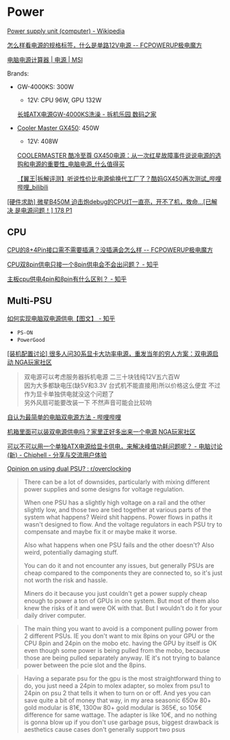 # Power
[Power supply unit (computer) - Wikipedia](https://en.wikipedia.org/wiki/Power_supply_unit_(computer))

[怎么样看电源的规格标签，什么是单路12V电源 -- FCPOWERUP极电魔方](https://www.fcpowerup.com/how-to-know-psu-spec-through-lable/)

[电脑电源计算器 | 电源 | MSI](https://www.msi.cn/power-supply-calculator)

Brands:
- GW-4000KS: 300W
  - 12V: CPU 96W, GPU 132W

  [长城ATX电源GW-4000KS洗澡 - 拆机乐园 数码之家](https://www.mydigit.cn/thread-14617-1-1.html)

- [Cooler Master GX450](https://cooltechshopspot.com/products/cooler-master-gx450-450w-computer-switch-power-supply): 450W
  - 12V: 408W

  [COOLERMASTER 酷冷至尊 GX450电源：从一次红星故障事件说说电源的选购和电源的重要性\_电脑电源\_什么值得买](https://post.smzdm.com/p/527829/)

  [【翼王|拆解评测】听说性价比电源偷换代工厂了？酷妈GX450再次测试\_哔哩哔哩\_bilibili](https://www.bilibili.com/video/BV1PW411e7pg/?vd_source=c718e48c05f47c06135428aa4a103c54)

[\[硬件求助\] 微星B450M 迫击炮debug的CPU灯一直亮，开不了机，救命...\[已解决 是电源问题！\] 178 P1](https://nga.178.com/read.php?tid=18140149)

## CPU
[CPU的8+4Pin接口需不需要插满？没插满会怎么样 -- FCPOWERUP极电魔方](https://www.fcpowerup.com/cpu-8pin-4pin-connector/)

[CPU双8pin供电只接一个8pin供电会不会出问题？ - 知乎](https://www.zhihu.com/question/533943141)

[主板cpu供电4pin和8pin有什么区别？ - 知乎](https://www.zhihu.com/question/378138112)

## Multi-PSU
[如何实现电脑双电源供电【图文】 - 知乎](https://zhuanlan.zhihu.com/p/149118166)
- `PS-ON`
- `PowerGood`

[\[装机配置讨论\] 很多人问30系显卡大功率电源，重发当年的穷人方案：双电源启动 NGA玩家社区](https://bbs.nga.cn/read.php?tid=23235109&rand=124)
> 双电源可以考虑服务器拆机电源 二三十块钱纯12V五六百W  
> 因为大多都缺电压(缺5V和3.3V 台式机不能直接用)所以价格这么便宜 不过作为显卡单独供电就没这个问题了  
> 另外风扇可能要改装一下 不然声音可能会比较响

[自认为最简单的电脑双电源方法 - 哔哩哔哩](https://www.bilibili.com/opus/53725548340254991)

[机箱里面可以装双电源供电吗？家里正好多出来一个电源 NGA玩家社区](https://ngabbs.com/read.php?tid=27214797&rand=287)

[可以不可以用一个单独ATX电源给显卡供电，来解决峰值功耗问题呢？ - 电脑讨论(新) - Chiphell - 分享与交流用户体验](https://www.chiphell.com/thread-2535025-1-1.html)

[Opinion on using dual PSU? : r/overclocking](https://www.reddit.com/r/overclocking/comments/13veij9/opinion_on_using_dual_psu/)
> There can be a lot of downsides, particularly with mixing different power supplies and some designs for voltage regulation.
> 
> When one PSU has a slightly high voltage on a rail and the other slightly low, and those two are tied together at various parts of the system what happens? Weird shit happens. Power flows in paths it wasn't designed to flow. And the voltage regulators in each PSU try to compensate and maybe fix it or maybe make it worse.
> 
> Also what happens when one PSU fails and the other doesn't? Also weird, potentially damaging stuff.
> 
> You can do it and not encounter any issues, but generally PSUs are cheap compared to the components they are connected to, so it's just not worth the risk and hassle.
> 
> Miners do it because you just couldn't get a power supply cheap enough to power a ton of GPUs in one system. But most of them also knew the risks of it and were OK with that. But I wouldn't do it for your daily driver computer.

> The main thing you want to avoid is a component pulling power from 2 different PSUs. IE you don't want to mix 8pins on your GPU or the CPU 8pin and 24pin on the mobo etc. having the GPU by itself is OK even though some power is being pulled from the mobo, because those are being pulled separately anyway. IE it's not trying to balance power between the pcie slot and the 8pins.

> Having a separate psu for the gpu is the most straightforward thing to do, you just need a 24pin to molex adapter, so molex from psu1 to 24pin on psu 2 that tells it when to turn on or off. And yes you can save quite a bit of money that way, in my area seasonic 650w 80+ gold modular is 81€, 1300w 80+ gold modular is 365€, so 105€ difference for same wattage. The adapter is like 10€, and no nothing is gonna blow up if you don't use garbage psus, biggest drawback is aesthetics cause cases don't generally support two psus
